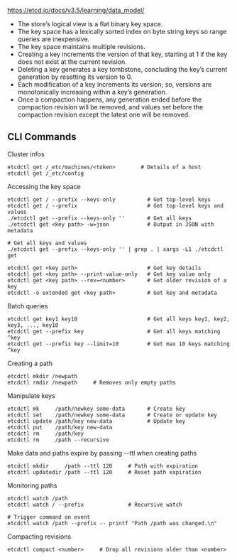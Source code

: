 https://etcd.io/docs/v3.5/learning/data_model/

- The store’s logical view is a flat binary key space.
- The key space has a lexically sorted index on byte string keys so range queries are inexpensive.
- The key space maintains multiple revisions.
- Creating a key increments the version of that key, starting at 1 if the key does not exist at the current revision.
- Deleting a key generates a key tombstone, concluding the key’s current generation by resetting its version to 0.
- Each modification of a key increments its version; so, versions are monotonically increasing within a key’s generation.
- Once a compaction happens, any generation ended before the compaction revision will be removed, and values set before the compaction revision except the latest one will be removed.

## CLI Commands

Cluster infos

    etcdctl get /_etc/machines/<token>        # Details of a host
    etcdctl get /_etc/config
    
Accessing the key space

    etcdctl get / --prefix --keys-only          # Get top-level keys
    etcdctl get / --prefix                      # Get top-level keys and values
    ./etcdctl get --prefix --keys-only ''       # Get all keys
    ./etcdctl get <key path> -w=json            # Output in JSON with metadata
    
    # Get all keys and values
    ./etcdctl get --prefix --keys-only '' | grep . | xargs -L1 ./etcdctl get  
    
    etcdctl get <key path>                      # Get key details
    etcdctl get <key path> --print-value-only   # Get key value only
    etcdctl get <key path> --rev=<number>       # Get older revision of a key
    etcdctl -o extended get <key path>          # Get key and metadata

    
Batch queries
    
    etcdctl get key1 key10                      # Get all keys key1, key2, key3, ..., key10
    etcdctl get --prefix key                    # Get all keys matching ^key
    etcdctl get --prefix key --limit=10         # Get max 10 keys matching ^key

Creating a path

    etcdctl mkdir /newpath
    etcdctl rmdir /newpath     # Removes only empty paths

Manipulate keys

    etcdctl mk     /path/newkey some-data       # Create key
    etcdctl set    /path/newkey some-data       # Create or update key
    etcdctl update /path/key new-data           # Update key
    etcdctl put    /path/key new-data
    etcdctl rm     /path/key
    etcdctl rm     /path --recursive
    
Make data and paths expire by passing --ttl when creating paths

    etcdctl mkdir     /path --ttl 120     # Path with expiration
    etcdctl updatedir /path --ttl 120     # Reset path expiration
    
Monitoring paths

    etcdctl watch /path
    etcdctl watch / --prefix              # Recursive watch
    
    # Trigger command on event
    etcdctl watch /path --prefix -- printf "Path /path was changed.\n"
    
Compacting revisions

    etcdctl compact <number>     # Drop all revisions older than <number>
